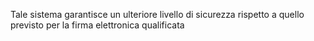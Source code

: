 Tale sistema garantisce un ulteriore livello di sicurezza rispetto a quello previsto per la firma elettronica qualificata